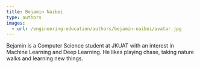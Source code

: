 ```yaml
---
title: Bejamin Naibei
type: authors
images:
  - url: /engineering-education/authors/bejamin-naibei/avatar.jpg 
---
```

Bejamin is a Computer Science student at JKUAT with an interest in Machine Learning and Deep Learning. He likes playing chase, taking nature walks and learning new things.
